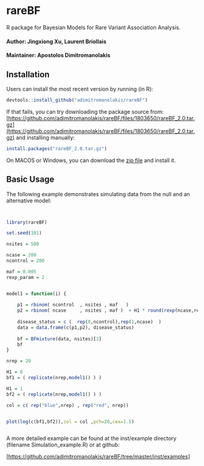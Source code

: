 # rareBF


R package for Bayesian Models for Rare Variant Association Analysis.

#### Author: Jingxiong Xu, Laurent Briollais 
#### Maintainer: Apostolos Dimitromanolakis

## Installation

Users can install the most recent version by running (in R):

```R
devtools::install_github("adimitromanolakis/rareBF")
```

If that fails, you can try downloading the package source from: 
[https://github.com/adimitromanolakis/rareBF/files/1803650/rareBF_2.0.tar.gz](https://github.com/adimitromanolakis/rareBF/files/1803650/rareBF_2.0.tar.gz)
and installing manually:

```R
install.packages("rareBF_2.0.tar.gz")
```

On MACOS or Windows, you can download the [zip file](https://github.com/adimitromanolakis/rareBF/archive/v2.0.zip) and install it.



## Basic Usage



The following example demonstrates simulating data from the null and an alternative model:


```R


library(rareBF)

set.seed(101)

nsites = 500

ncase = 200
ncontrol = 200

maf = 0.005
rexp_param = 2


model1 = function(i) {
    
    p1 = rbinom( ncontrol  , nsites , maf   )
    p2 = rbinom( ncase     , nsites , maf )  + H1 * round(rexp(ncase,rexp_param))
    
    disease_status = c (  rep(0,ncontrol),rep(1,ncase)  )
    data = data.frame(c(p1,p2), disease_status)
    
    bf = BFmixture(data, nsites)[3]
    bf
}

nrep = 20

H1 = 0
bf1 = ( replicate(nrep,model1() ) )

H1 = 1
bf2 = ( replicate(nrep,model1() ) )

col = c( rep("blue",nrep) , rep("red", nrep))


plot(log(c(bf1,bf2)),col = col ,pch=20,cex=1.5)



```


A more detailed example can be found at the inst/example directory (filename Simulation_example.R) or at github:

[https://github.com/adimitromanolakis/rareBF/tree/master/inst/examples]

